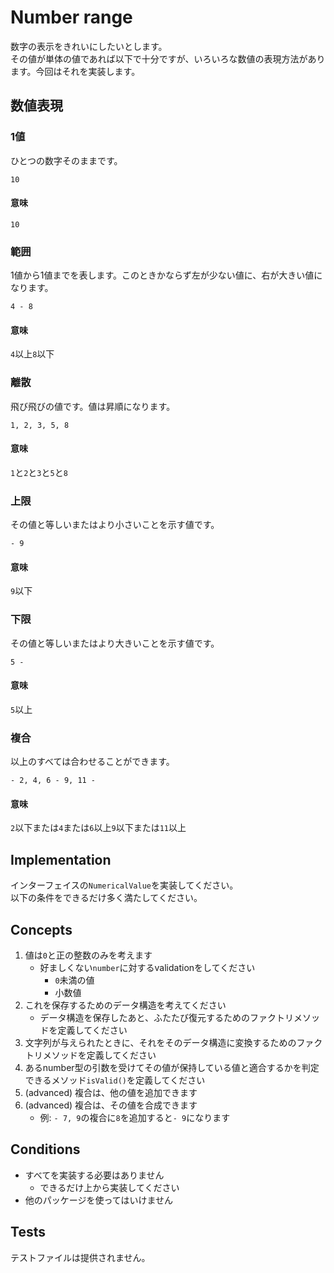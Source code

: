 # Number range

数字の表示をきれいにしたいとします。  
その値が単体の値であれば以下で十分ですが、いろいろな数値の表現方法があります。今回はそれを実装します。

## 数値表現

### 1値

ひとつの数字そのままです。

```
10
```

#### 意味

`10`

### 範囲

1値から1値までを表します。このときかならず左が少ない値に、右が大きい値になります。

```
4 - 8
```

#### 意味

`4`以上`8`以下

### 離散

飛び飛びの値です。値は昇順になります。

```
1, 2, 3, 5, 8
```

#### 意味

`1`と`2`と`3`と`5`と`8`

### 上限

その値と等しいまたはより小さいことを示す値です。

```
- 9
```

#### 意味

`9`以下

### 下限

その値と等しいまたはより大きいことを示す値です。

```
5 -
```

#### 意味

`5`以上

### 複合

以上のすべては合わせることができます。

```
- 2, 4, 6 - 9, 11 -
```

#### 意味

`2`以下または`4`または`6`以上`9`以下または`11`以上

## Implementation

インターフェイスの`NumericalValue`を実装してください。  
以下の条件をできるだけ多く満たしてください。

## Concepts

1. 値は`0`と正の整数のみを考えます
    * 好ましくない`number`に対するvalidationをしてください
        * `0`未満の値
        * 小数値
1. これを保存するためのデータ構造を考えてください
    * データ構造を保存したあと、ふたたび復元するためのファクトリメソッドを定義してください
1. 文字列が与えられたときに、それをそのデータ構造に変換するためのファクトリメソッドを定義してください
1. あるnumber型の引数を受けてその値が保持している値と適合するかを判定できるメソッド`isValid()`を定義してください
1. (advanced) 複合は、他の値を追加できます
1. (advanced) 複合は、その値を合成できます
    * 例: `- 7, 9`の複合に`8`を追加すると`- 9`になります

## Conditions

* すべてを実装する必要はありません
    * できるだけ上から実装してください
* 他のパッケージを使ってはいけません

## Tests

テストファイルは提供されません。